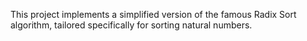 This project implements a simplified version of the famous Radix Sort algorithm, tailored specifically for sorting natural numbers.
